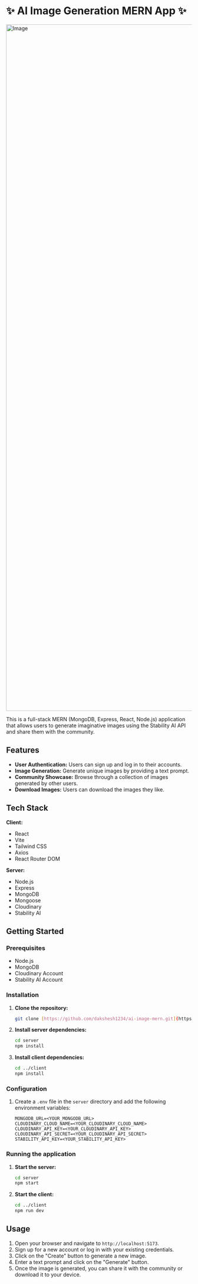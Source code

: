 # ✨ AI Image Generation MERN App ✨

<img width="2048" height="1864" alt="Image" src="https://github.com/user-attachments/assets/fc754185-6d9d-49bc-a444-d462e0945beb" />

This is a full-stack MERN (MongoDB, Express, React, Node.js) application that allows users to generate imaginative images using the Stability AI API and share them with the community.

## Features

* **User Authentication:** Users can sign up and log in to their accounts.
* **Image Generation:** Generate unique images by providing a text prompt.
* **Community Showcase:** Browse through a collection of images generated by other users.
* **Download Images:** Users can download the images they like.

## Tech Stack

**Client:**

* React
* Vite
* Tailwind CSS
* Axios
* React Router DOM

**Server:**

* Node.js
* Express
* MongoDB
* Mongoose
* Cloudinary
* Stability AI

## Getting Started

### Prerequisites

* Node.js
* MongoDB
* Cloudinary Account
* Stability AI Account

### Installation

1.  **Clone the repository:**

    ```bash
    git clone [https://github.com/dakshesh1234/ai-image-mern.git](https://github.com/dakshesh1234/ai-image-mern.git)
    ```

2.  **Install server dependencies:**

    ```bash
    cd server
    npm install
    ```

3.  **Install client dependencies:**

    ```bash
    cd ../client
    npm install
    ```

### Configuration

1.  Create a `.env` file in the `server` directory and add the following environment variables:

    ```env
    MONGODB_URL=<YOUR_MONGODB_URL>
    CLOUDINARY_CLOUD_NAME=<YOUR_CLOUDINARY_CLOUD_NAME>
    CLOUDINARY_API_KEY=<YOUR_CLOUDINARY_API_KEY>
    CLOUDINARY_API_SECRET=<YOUR_CLOUDINARY_API_SECRET>
    STABILITY_API_KEY=<YOUR_STABILITY_API_KEY>
    ```

### Running the application

1.  **Start the server:**

    ```bash
    cd server
    npm start
    ```

2.  **Start the client:**

    ```bash
    cd ../client
    npm run dev
    ```

## Usage

1.  Open your browser and navigate to `http://localhost:5173`.
2.  Sign up for a new account or log in with your existing credentials.
3.  Click on the "Create" button to generate a new image.
4.  Enter a text prompt and click on the "Generate" button.
5.  Once the image is generated, you can share it with the community or download it to your device.
